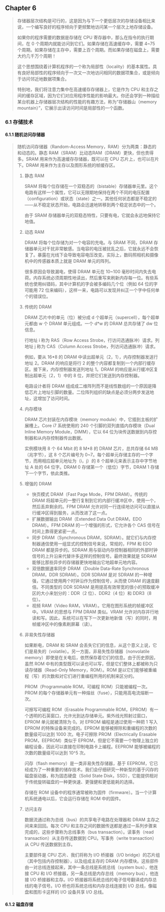 ## Chapter 6

> 存储器层次结构是可行的，这是因为与下一个更低层次的存储设备相比来说，一个编写良好的程序倾向于更频繁地访问某一个层次上地存储设备。
>
> 如果你的程序需要的数据是存储在 CPU 寄存器中，那么在指令的执行期间，在 0 个周期内就能访问到它们。如果存储在高速缓存中，需要 4~75 个周期。如果存储在主存中，需要上百个周期。而如果存储在磁盘上，需要大约几千万个周期！
>
> 这个思想围绕着计算机程序的一个称为局部性（locality）的基本属性。具有良好局部性的程序倾向于一次又一次地访问相同的数据项集合，或是倾向于访问邻近地数据项集合。
>
> 特别地，我们将注意力集中在高速缓存存储器上，它是作为 CPU 和主存之间的缓存区域，因为它们对应用程序性能的影响最大。你还会学到一种描绘某台机器上存储器层次结构的性能的有趣方法，称为“存储器山（memory mountain）”，它展示出读访问时间是局部性的一个函数。

### 6.1 存储技术

#### 6.1.1 随机访问存储器

> 随机访问存储器（Random-Access Memory，RAM）分为两类：静态的和动态的。静态 RAM（SRAM）比动态RAM（DRAM）更快，但也贵得多。SRAM 用来作为高速缓存存储器，既可以在 CPU 芯片上，也可以在片下。DRAM 用来作为主存以及图形系统的帧缓存区。
>
> 1. 静态 RAM
>
>    SRAM 将每个位存储在一个双稳态的（bistable）存储器单元里。这个电路有这样一个属性，它可以无限期地保持在两个不同的电压配置（configuration）或状态（state）之一。其他任何状态都是不稳定的——从不稳定状态开始，电路会迅速地转移到两个稳定状态中的一个。
>
>    由于 SRAM 存储器单元的双稳态特性，只要有电，它就会永远地保持它地值。
>
> 2. 动态 RAM
>
>    DRAM 将每个位存储为对一个电容的充电。与 SRAM 不同，DRAM 存储器单元对干扰非常敏感。当电容的电压被扰乱之后，它就永远不会恢复了。暴露在光线下会导致电容电压改变。实际上，数码照相机和摄像机中的传感器本质上就是 DRAM 单元的阵列。
>
>    很多原因会导致漏电，使得 DRAM 单元在 10~100 毫秒时间内失去电荷。内存系统必须周期性地读出，然后重写来刷新内存每一位。有些系统也使用纠错码，其中计算机的字会被多编码几个位（例如 64 位的字可能用 72 位来编码），这样一来，电路可以发现并纠正一个字中任何单个的错误位。
>
> 3. 传统的 DRAM
>
>    DRAM 芯片中的单元（位）被分成 d 个超单元（supercell），每个超单元都由 w 个 DRAM 单元组成。一个 d*w 的 DRAM 总共存储了 dw 位信息。
>
>    行地址 i 称为 RAS（Row Access Strobe，行访问选通脉冲）请求。列地址 j 称为 CAS（Column Access Strobe，列访问选通脉冲）请求。
>
>    例如，要从 16*8 的 DRAM 中读出超单元（2，1），内存控制器发送行地址 2。DRAM 的响应是将行 2 的整个内容都复制到一个内部行缓存区。接下来，内存控制器发送列地址 1。DRAM 的响应是从行缓冲区复制出超单元（2，1）中的 8 位，并把它们发送到内存控制器。
>
>    电路设计者将 DRAM 组成成二维阵列而不是线性数组的一个原因是降低芯片上地址引脚的数量。二位阵列组织的缺点是必须分两步发送地址，这增加了访问时间。
>
> 4. 内存模块
>
>    DRAM 芯片封装在内存模块（memory module）中，它插到主板的扩展槽上。Core i7 系统使用的 240 个引脚的双列直插内存模块（Dual Inline Memory Module，DIMM），它以 64 位为块传送数据到内存控制器和从内存控制器传出数据。
>    
>    实例模块用 8 个 64 Mbit 的 8 M*8 的 DRAM 芯片，总共存储 64 MB（兆字节），这 8 个芯片编号为 0~7。每个超单元存储主存的一个字节，而用相应超单元地址为（i，j）的 8 个超单元来表示主存中字节地址 A 处的 64 位字。DRAM 0 存储第一个（低位）字节，DRAM 1 存储下一个字节，依此类推。
>    
> 5. 增强的 DRAM
>
>    - 快页模式 DRAM（Fast Page Mode，FPM DRAM）。传统的 DRAM 将超单元的一整行复制到它的内部行缓冲区中，使用一个，然后丢弃剩余的。FPM DRAM 允许对同一行连续地访问可以直接从行缓冲区得到服务，从而改进了这一点。
>    - 扩展数据输出 DRAM（Extended Data Out DRAM，EDO DRAM）。FPM DRAM 的一个增强的形式，它允许各个 CAS 信号在时间上靠得更紧密一点。
>    - 同步 DRAM（Synchronous DRAM，SDRAM）。就它们与内存控制器通信使用一组显式的控制信号来说，常规的，FPM 和 EDO DRAM 都是异步的。SDRAM 用与驱动内存控制器相同的外部时钟信号的上升沿来代替许多这样的控制信号。最终效果就是 SDRAM 能够比那些异步的存储器更快地输出它地超单元地内容。
>    - 双倍数据速率同步 DRAM（Double Data-Rate Synchronous DRAM，DDR SDRAM）。DDR SDRAM 是对 SDRAM 的一种增强，它通过使用两个时钟沿作为控制信号，从而使 DRAM 的速度翻倍。不同类型的 DDR SDRAM 是用提高有效带宽的很小的预取缓冲区的大小来划分的：DDR（2 位）、DDR2（4 位）和 DDR3（8 位）。
>    - 视频 RAM（Video RAM，VRAM）。它用在图形系统的帧缓冲区中。VRAM 的思想与 FPM DRAM 类似。VRAM 允许对内存并行地读和写。因此，系统可以在写下一次更新地新值（写）的同时，用帧缓冲区中的像素刷屏幕（读）。
>
> 6. 非易失性存储器
>
>    如果断电，DRAM 和 SRAM 会丢失它们的信息，从这个意义上说，它们是易失的（volatile）。另一方面，非易失性存储器（nonvolatile memory）即使是在关电后，依然保存着它们的信息。由于历史原因，虽然 ROM 中有的类型既可以读也可以写，但是它们整体上都被称为只读存储器（Read-Only Memory，ROM）。ROM 是以它们能够被重编程（写）的次数和对它们进行重编程所用的机制来区分的。
>
>    PROM（Programmable ROM，可编程 ROM）只能被编程一次。PROM 的每个存储器单元有一种熔丝（fuse），只能用高电流熔断一次。
>
>    可擦写可编程 ROM（Erasable Programmable ROM，EPROM）有一个透明的石英窗口，允许光到达存储单元。紫外线光照射过窗口，EPROM 单元就被清除为 0。对 EPROM 编程是通过使用一种把 1 写入 EPROM 的特殊设备来完成的。EPROM 能够被擦除和重编程的次数的数量级可以达到 1000 次。电子可擦除 PROM（Electrically Erasable PROM，EEPROM）类似于 EPROM，但是它不需要一个物理上独立的编程设备，因此可以直接在印制电路卡上编程。EEPROM 能够被编程的次数的数量级可以达到 10^5 次。
>
>    闪存（flash memory）是一类非易失性存储器，基于 EEPROM，它已经成为了一种重要的储存技术。我们会仔细研究一种新型的基于闪存的磁盘驱动器，称为固态硬盘（Solid State Disk，SSD），它能提供相对于传统旋转磁盘的一种更快速、更强健和更低能耗的选择。
>
>    存储在 ROM 设备中的程序通常被称为固件（firmware）。当一个计算机系统通电以后，它会运行存储在 ROM 中的固件。
>
> 7. 访问主存
>
>    数据流通过称为总线（bus）的共享电子电路在处理器和 DRAM 主存之间来来回回。每次 CPU 和主存之间的数据传送都是通过一系列步骤来完成的，这些步骤称为总线事务（bus transaction）。读事务（read transaction）从主存传送数据到 CPU。写事务（write transaction）从 CPU 传送数据到主存。
>
>    主要部件是 CPU 芯片、我们将称为 I/O 桥接器（I/O bridge）的芯片组（其中包括内存控制器），以及组成主存的 DRAM 内存模块。这些部件由一对总线连接起来，其中一条总线是系统总线（system bus），他连接 CPU 和 I/O 桥接器，另一条总线是内存总线（memory bus），他连接 I/O 桥接器和主存。I/O 桥接器将系统总线的电子信号翻译成内存总线的电子信号。I/O 桥也将系统总线和内存总线连接到 I/O 总线，像磁盘和图形卡这样的 I/O 设备共享 I/O 总线。

#### 6.1.2 磁盘存储

